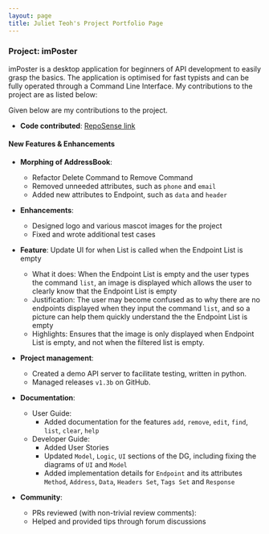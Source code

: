```yaml
---
layout: page
title: Juliet Teoh's Project Portfolio Page
---
```


### Project: imPoster

imPoster is a desktop application for beginners of API development to easily grasp the basics. The application is optimised for fast typists and can be fully operated through a Command Line Interface. My contributions to the project are as listed below:

Given below are my contributions to the project.

- **Code contributed**: [RepoSense link](https://nus-cs2103-ay2021s2.github.io/tp-dashboard/?search=AY2021S2-CS2103T-T12-4%2Ftp&sort=groupTitle&sortWithin=title&timeframe=commit&mergegroup=&groupSelect=groupByRepos&breakdown=true&checkedFileTypes=docs~functional-code~test-code~other&since=2021-02-19&tabOpen=true&tabType=authorship&zFR=false&tabAuthor=JulietTeoh&tabRepo=AY2021S2-CS2103T-T12-4%2Ftp%5Bmaster%5D&authorshipIsMergeGroup=false&authorshipFileTypes=docs~functional-code~test-code&authorshipIsBinaryFileTypeChecked=false)

#### New Features & Enhancements

- **Morphing of AddressBook**:
  - Refactor Delete Command to Remove Command
  - Removed unneeded attributes, such as `phone` and `email`
  - Added new attributes to Endpoint, such as `data` and `header`


- **Enhancements**: 
  - Designed logo and various mascot images for the project
  - Fixed and wrote additional test cases
 

- **Feature**: Update UI for when List is called when the Endpoint List is empty
  - What it does: When the Endpoint List is empty and the user types the command `list`, an image is displayed which allows the user to clearly know that the Endpoint List is empty
  - Justification: The user may become confused as to why there are no endpoints displayed when they input the command `list`, and so a picture can help them quickly understand the the Endpoint List is empty
  - Highlights: Ensures that the image is only displayed when Endpoint List is empty, and not when the filtered list is empty.
  

- **Project management**:
  - Created a demo API server to facilitate testing, written in python. 
  - Managed releases `v1.3b` on GitHub.
  

- **Documentation**:
  - User Guide:
    - Added documentation for the features `add`, `remove`, `edit`, `find`, `list`, `clear`, `help`
  - Developer Guide:
    - Added User Stories
    - Updated `Model`, `Logic`, `UI` sections of the DG, including fixing the diagrams of `UI` and `Model`
    - Added implementation details for `Endpoint` and its attributes `Method`, `Address`, `Data`, `Headers Set`, `Tags Set` and `Response`


- **Community**:
  - PRs reviewed (with non-trivial review comments): 
  - Helped and provided tips through forum discussions
